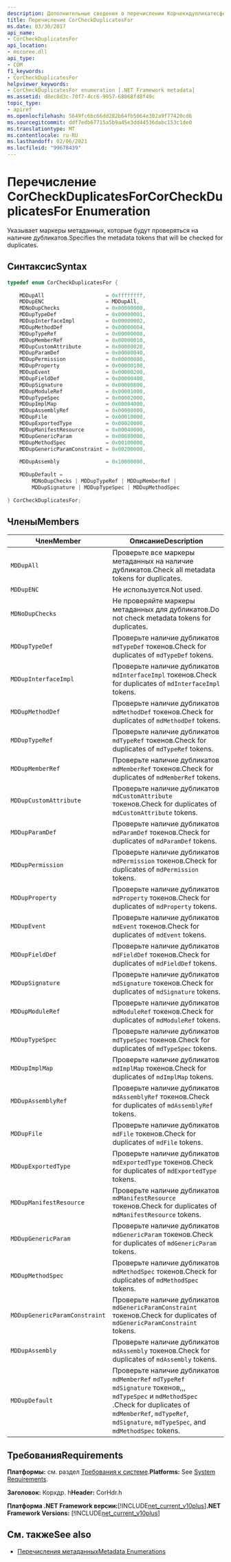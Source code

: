 ```yaml
---
description: Дополнительные сведения о перечислении Корчеккдупликатесфор
title: Перечисление CorCheckDuplicatesFor
ms.date: 03/30/2017
api_name:
- CorCheckDuplicatesFor
api_location:
- mscoree.dll
api_type:
- COM
f1_keywords:
- CorCheckDuplicatesFor
helpviewer_keywords:
- CorCheckDuplicatesFor enumeration [.NET Framework metadata]
ms.assetid: d8ec8d3c-70f7-4cc6-9957-68068fd8f49c
topic_type:
- apiref
ms.openlocfilehash: 5649fc6bc66dd282b64fb5064e302a9f77420cd6
ms.sourcegitcommit: ddf7edb67715a5b9a45e3dd44536dabc153c1de0
ms.translationtype: MT
ms.contentlocale: ru-RU
ms.lasthandoff: 02/06/2021
ms.locfileid: "99678439"
---
```

# <a name="corcheckduplicatesfor-enumeration"></a><span data-ttu-id="ac8c5-103">Перечисление CorCheckDuplicatesFor</span><span class="sxs-lookup"><span data-stu-id="ac8c5-103">CorCheckDuplicatesFor Enumeration</span></span>

<span data-ttu-id="ac8c5-104">Указывает маркеры метаданных, которые будут проверяться на наличие дубликатов.</span><span class="sxs-lookup"><span data-stu-id="ac8c5-104">Specifies the metadata tokens that will be checked for duplicates.</span></span>  
  
## <a name="syntax"></a><span data-ttu-id="ac8c5-105">Синтаксис</span><span class="sxs-lookup"><span data-stu-id="ac8c5-105">Syntax</span></span>  
  
```cpp  
typedef enum CorCheckDuplicatesFor {  
  
    MDDupAll                    = 0xffffffff,  
    MDDupENC                    = MDDupAll,  
    MDNoDupChecks               = 0x00000000,  
    MDDupTypeDef                = 0x00000001,  
    MDDupInterfaceImpl          = 0x00000002,  
    MDDupMethodDef              = 0x00000004,  
    MDDupTypeRef                = 0x00000008,  
    MDDupMemberRef              = 0x00000010,  
    MDDupCustomAttribute        = 0x00000020,  
    MDDupParamDef               = 0x00000040,  
    MDDupPermission             = 0x00000080,  
    MDDupProperty               = 0x00000100,  
    MDDupEvent                  = 0x00000200,  
    MDDupFieldDef               = 0x00000400,  
    MDDupSignature              = 0x00000800,  
    MDDupModuleRef              = 0x00001000,  
    MDDupTypeSpec               = 0x00002000,  
    MDDupImplMap                = 0x00004000,  
    MDDupAssemblyRef            = 0x00008000,  
    MDDupFile                   = 0x00010000,  
    MDDupExportedType           = 0x00020000,  
    MDDupManifestResource       = 0x00040000,  
    MDDupGenericParam           = 0x00080000,  
    MDDupMethodSpec             = 0x00100000,  
    MDDupGenericParamConstraint = 0x00200000,  
  
    MDDupAssembly               = 0x10000000,  
  
    MDDupDefault =
        MDNoDupChecks | MDDupTypeRef | MDDupMemberRef |
        MDDupSignature | MDDupTypeSpec | MDDupMethodSpec  
  
} CorCheckDuplicatesFor;  
```  
  
## <a name="members"></a><span data-ttu-id="ac8c5-106">Члены</span><span class="sxs-lookup"><span data-stu-id="ac8c5-106">Members</span></span>  
  
|<span data-ttu-id="ac8c5-107">Член</span><span class="sxs-lookup"><span data-stu-id="ac8c5-107">Member</span></span>|<span data-ttu-id="ac8c5-108">Описание</span><span class="sxs-lookup"><span data-stu-id="ac8c5-108">Description</span></span>|  
|------------|-----------------|  
|`MDDupAll`|<span data-ttu-id="ac8c5-109">Проверьте все маркеры метаданных на наличие дубликатов.</span><span class="sxs-lookup"><span data-stu-id="ac8c5-109">Check all metadata tokens for duplicates.</span></span>|  
|`MDDupENC`|<span data-ttu-id="ac8c5-110">Не используется.</span><span class="sxs-lookup"><span data-stu-id="ac8c5-110">Not used.</span></span>|  
|`MDNoDupChecks`|<span data-ttu-id="ac8c5-111">Не проверяйте маркеры метаданных для дубликатов.</span><span class="sxs-lookup"><span data-stu-id="ac8c5-111">Do not check metadata tokens for duplicates.</span></span>|  
|`MDDupTypeDef`|<span data-ttu-id="ac8c5-112">Проверьте наличие дубликатов `mdTypeDef` токенов.</span><span class="sxs-lookup"><span data-stu-id="ac8c5-112">Check for duplicates of `mdTypeDef` tokens.</span></span>|  
|`MDDupInterfaceImpl`|<span data-ttu-id="ac8c5-113">Проверьте наличие дубликатов `mdInterfaceImpl` токенов.</span><span class="sxs-lookup"><span data-stu-id="ac8c5-113">Check for duplicates of `mdInterfaceImpl` tokens.</span></span>|  
|`MDDupMethodDef`|<span data-ttu-id="ac8c5-114">Проверьте наличие дубликатов `mdMethodDef` токенов.</span><span class="sxs-lookup"><span data-stu-id="ac8c5-114">Check for duplicates of `mdMethodDef` tokens.</span></span>|  
|`MDDupTypeRef`|<span data-ttu-id="ac8c5-115">Проверьте наличие дубликатов `mdTypeRef` токенов.</span><span class="sxs-lookup"><span data-stu-id="ac8c5-115">Check for duplicates of `mdTypeRef` tokens.</span></span>|  
|`MDDupMemberRef`|<span data-ttu-id="ac8c5-116">Проверьте наличие дубликатов `mdMemberRef` токенов.</span><span class="sxs-lookup"><span data-stu-id="ac8c5-116">Check for duplicates of `mdMemberRef` tokens.</span></span>|  
|`MDDupCustomAttribute`|<span data-ttu-id="ac8c5-117">Проверьте наличие дубликатов `mdCustomAttribute` токенов.</span><span class="sxs-lookup"><span data-stu-id="ac8c5-117">Check for duplicates of `mdCustomAttribute` tokens.</span></span>|  
|`MDDupParamDef`|<span data-ttu-id="ac8c5-118">Проверьте наличие дубликатов `mdParamDef` токенов.</span><span class="sxs-lookup"><span data-stu-id="ac8c5-118">Check for duplicates of `mdParamDef` tokens.</span></span>|  
|`MDDupPermission`|<span data-ttu-id="ac8c5-119">Проверьте наличие дубликатов `mdPermission` токенов.</span><span class="sxs-lookup"><span data-stu-id="ac8c5-119">Check for duplicates of `mdPermission` tokens.</span></span>|  
|`MDDupProperty`|<span data-ttu-id="ac8c5-120">Проверьте наличие дубликатов `mdProperty` токенов.</span><span class="sxs-lookup"><span data-stu-id="ac8c5-120">Check for duplicates of `mdProperty` tokens.</span></span>|  
|`MDDupEvent`|<span data-ttu-id="ac8c5-121">Проверьте наличие дубликатов `mdEvent` токенов.</span><span class="sxs-lookup"><span data-stu-id="ac8c5-121">Check for duplicates of `mdEvent` tokens.</span></span>|  
|`MDDupFieldDef`|<span data-ttu-id="ac8c5-122">Проверьте наличие дубликатов `mdFieldDef` токенов.</span><span class="sxs-lookup"><span data-stu-id="ac8c5-122">Check for duplicates of `mdFieldDef` tokens.</span></span>|  
|`MDDupSignature`|<span data-ttu-id="ac8c5-123">Проверьте наличие дубликатов `mdSignature` токенов.</span><span class="sxs-lookup"><span data-stu-id="ac8c5-123">Check for duplicates of `mdSignature` tokens.</span></span>|  
|`MDDupModuleRef`|<span data-ttu-id="ac8c5-124">Проверьте наличие дубликатов `mdModuleRef` токенов.</span><span class="sxs-lookup"><span data-stu-id="ac8c5-124">Check for duplicates of `mdModuleRef` tokens.</span></span>|  
|`MDDupTypeSpec`|<span data-ttu-id="ac8c5-125">Проверьте наличие дубликатов `mdTypeSpec` токенов.</span><span class="sxs-lookup"><span data-stu-id="ac8c5-125">Check for duplicates of `mdTypeSpec` tokens.</span></span>|  
|`MDDupImplMap`|<span data-ttu-id="ac8c5-126">Проверьте наличие дубликатов `mdImplMap` токенов.</span><span class="sxs-lookup"><span data-stu-id="ac8c5-126">Check for duplicates of `mdImplMap` tokens.</span></span>|  
|`MDDupAssemblyRef`|<span data-ttu-id="ac8c5-127">Проверьте наличие дубликатов `mdAssemblyRef` токенов.</span><span class="sxs-lookup"><span data-stu-id="ac8c5-127">Check for duplicates of `mdAssemblyRef` tokens.</span></span>|  
|`MDDupFile`|<span data-ttu-id="ac8c5-128">Проверьте наличие дубликатов `mdFile` токенов.</span><span class="sxs-lookup"><span data-stu-id="ac8c5-128">Check for duplicates of `mdFile` tokens.</span></span>|  
|`MDDupExportedType`|<span data-ttu-id="ac8c5-129">Проверьте наличие дубликатов `mdExportedType` токенов.</span><span class="sxs-lookup"><span data-stu-id="ac8c5-129">Check for duplicates of `mdExportedType` tokens.</span></span>|  
|`MDDupManifestResource`|<span data-ttu-id="ac8c5-130">Проверьте наличие дубликатов `mdManifestResource` токенов.</span><span class="sxs-lookup"><span data-stu-id="ac8c5-130">Check for duplicates of `mdManifestResource` tokens.</span></span>|  
|`MDDupGenericParam`|<span data-ttu-id="ac8c5-131">Проверьте наличие дубликатов `mdGenericParam` токенов.</span><span class="sxs-lookup"><span data-stu-id="ac8c5-131">Check for duplicates of `mdGenericParam` tokens.</span></span>|  
|`MDDupMethodSpec`|<span data-ttu-id="ac8c5-132">Проверьте наличие дубликатов `mdMethodSpec` токенов.</span><span class="sxs-lookup"><span data-stu-id="ac8c5-132">Check for duplicates of `mdMethodSpec` tokens.</span></span>|  
|`MDDupGenericParamConstraint`|<span data-ttu-id="ac8c5-133">Проверьте наличие дубликатов `mdGenericParamConstraint` токенов.</span><span class="sxs-lookup"><span data-stu-id="ac8c5-133">Check for duplicates of `mdGenericParamConstraint` tokens.</span></span>|  
|`MDDupAssembly`|<span data-ttu-id="ac8c5-134">Проверьте наличие дубликатов `mdAssembly` токенов.</span><span class="sxs-lookup"><span data-stu-id="ac8c5-134">Check for duplicates of `mdAssembly` tokens.</span></span>|  
|`MDDupDefault`|<span data-ttu-id="ac8c5-135">Проверьте наличие дубликатов `mdMemberRef` `mdTypeRef` `mdSignature` токенов,,, `mdTypeSpec` и `mdMethodSpec` .</span><span class="sxs-lookup"><span data-stu-id="ac8c5-135">Check for duplicates of `mdMemberRef`, `mdTypeRef`, `mdSignature`, `mdTypeSpec`, and `mdMethodSpec` tokens.</span></span>|  
  
## <a name="requirements"></a><span data-ttu-id="ac8c5-136">Требования</span><span class="sxs-lookup"><span data-stu-id="ac8c5-136">Requirements</span></span>  

 <span data-ttu-id="ac8c5-137">**Платформы:** см. раздел [Требования к системе](../../get-started/system-requirements.md).</span><span class="sxs-lookup"><span data-stu-id="ac8c5-137">**Platforms:** See [System Requirements](../../get-started/system-requirements.md).</span></span>  
  
 <span data-ttu-id="ac8c5-138">**Заголовок:** Корхдр. h</span><span class="sxs-lookup"><span data-stu-id="ac8c5-138">**Header:** CorHdr.h</span></span>  
  
 <span data-ttu-id="ac8c5-139">**Платформа .NET Framework версии:**[!INCLUDE[net_current_v10plus](../../../../includes/net-current-v10plus-md.md)]</span><span class="sxs-lookup"><span data-stu-id="ac8c5-139">**.NET Framework Versions:** [!INCLUDE[net_current_v10plus](../../../../includes/net-current-v10plus-md.md)]</span></span>  
  
## <a name="see-also"></a><span data-ttu-id="ac8c5-140">См. также</span><span class="sxs-lookup"><span data-stu-id="ac8c5-140">See also</span></span>

- [<span data-ttu-id="ac8c5-141">Перечисления метаданных</span><span class="sxs-lookup"><span data-stu-id="ac8c5-141">Metadata Enumerations</span></span>](metadata-enumerations.md)
